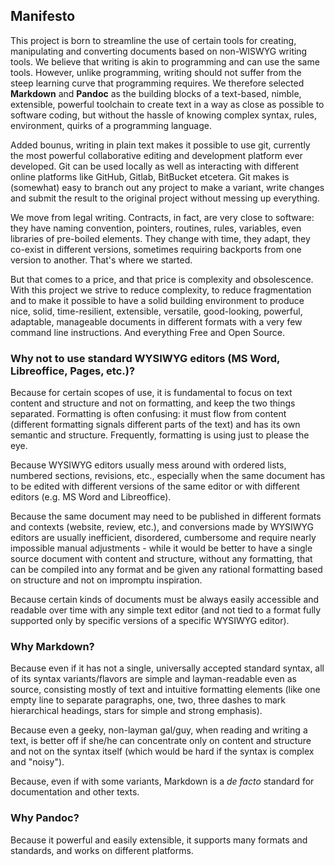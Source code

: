 ## Manifesto

This project is born to streamline the use of certain tools for creating, manipulating and converting documents based on non-WISWYG writing tools. We believe that writing is akin to programming and can use the same tools. However, unlike programming, writing should not suffer from the steep learning curve that programming requires. We therefore selected **Markdown** and **Pandoc** as the building blocks of a text-based, nimble, extensible, powerful toolchain to create text in a way as close as possible to software coding, but without the hassle of knowing complex syntax, rules, environment, quirks of a programming language.

Added bounus, writing in plain text makes it possible to use git, currently the most powerful collaborative editing and development platform ever developed. Git can be used locally as well as interacting with different online platforms like GitHub, Gitlab, BitBucket etcetera. Git makes is (somewhat) easy to branch out any project to make a variant, write changes and submit the result to the original project without messing up everything.

We move from legal writing. Contracts, in fact, are very close to software: they have naming convention, pointers, routines, rules, variables, even libraries of pre-boiled elements. They change with time, they adapt, they co-exist in different versions, sometimes requiring backports from one version to another. That's where we started.

But that comes to a price, and that price is complexity and obsolescence. With this project we strive to reduce complexity, to reduce fragmentation and to make it possible to have a solid building environment to produce nice, solid, time-resilient, extensible, versatile, good-looking, powerful, adaptable, manageable documents in different formats with a very few command line instructions. And everything Free and Open Source.

### Why not to use standard WYSIWYG editors (MS Word, Libreoffice, Pages, etc.)?

Because for certain scopes of use, it is fundamental to focus on text content and structure and not on formatting, and keep the two things separated. Formatting is often confusing: it must flow from content (different formatting signals different parts of the text) and has its own semantic and structure. Frequently, formatting is using just to please the eye.

Because WYSIWYG editors usually mess around with ordered lists, numbered sections, revisions, etc., especially when the same document has to be edited with different versions of the same editor or with different editors (e.g. MS Word and Libreoffice).

Because the same document may need to be published in different formats and contexts (website, review, etc.), and conversions made by WYSIWYG editors are usually inefficient, disordered, cumbersome and require nearly impossible manual adjustments - while it would be better to have a single source document with content and structure, without any formatting, that can be compiled into any format and be given any rational formatting based on structure and not on impromptu inspiration.

Because certain kinds of documents must be always easily accessible and readable over time with any simple text editor (and not tied to a format fully supported only by specific versions of a specific WYSIWYG editor).

### Why Markdown?

Because even if it has not a single, universally accepted standard syntax, all of its syntax variants/flavors are simple and layman-readable even as source, consisting mostly of text and intuitive formatting elements (like one empty line to separate paragraphs, one, two, three dashes to mark hierarchical headings, stars for simple and strong emphasis).

Because even a geeky, non-layman gal/guy, when reading and writing a text, is better off if she/he can concentrate only on content and structure and not on the syntax itself (which would be hard if the syntax is complex and "noisy").

Because, even if with some variants, Markdown is a *de facto* standard for documentation and other texts.

### Why Pandoc?

Because it powerful and easily extensible, it supports many formats and standards, and works on different platforms.
